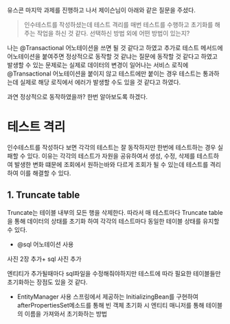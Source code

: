 유스콘 마지막 과제를 진행하고 나서 제이슨님이 아래와 같은 질문을 주셨다.

> 인수테스트를 작성하셨는데 테스트 격리를 매번 테스트를 수행하고 초기화를 해주는 작업을 하신 것 같다. 선택하신 방법 외에 어떤 방법이 있는지?

나는 @Transactional 어노테이션을 쓰면 될 것 같다고 하였고 추가로 테스트 메서드에 어노테이션을 붙여주면 정상적으로 동작할 것 같냐는 질문에 동작할 것 같다고 하였고 발생할 수 있는 문제로는 실제로 데이터의 변경이 일어나는 서비스 로직에 @Transactional 어노테이션을 붙이지 않고 테스트에만 붙이는 경우 테스트는 통과하는데 실제로 해당 로직에서 에러가 발생할 수도 있을 것 같다고 하였다.

과연 정상적으로 동작하였을까? 한번 알아보도록 하겠다.

# 테스트 격리
인수테스트를 작성하다 보면 각각의 테스트는 잘 동작하지만 한번에 테스트하는 경우 실패할 수 있다. 이유는 각각의 테스트가 자원을 공유하여서 생성, 수정, 삭제를 테스트하여 발생한 변화 떄문에 조회에서 원하는바와 다르게 조회가 될 수 있는데 테스트를 격리하여 이를 해결할 수 있다.

## 1. Truncate table
Truncate는 테이블 내부의 모든 행을 삭제한다. 따라서 매 테스트마다 Truncate table을 통해 데이터의 상태를 초기화 하여 각각의 테스트마다 동일한 테이블 상태를 유지할 수 있다.

- @sql 어노테이션 사용

사진 2장 추가+ sql 사진 추가


엔티티가 추가될때마다 sql파일을 수정해줘야하지만 테스트에 따라 필요한 테이블들만 초기화하는 장점도 있을 것 같다.

- EntityManager 사용
스프링에서 제공하는 InitializingBean를 구현하여 afterPropertiesSet메소드를 통해 빈 객체 초기화 시 엔티티 매니저를 통해 테이블의 이름을 가져와서 초기화하는 방법







